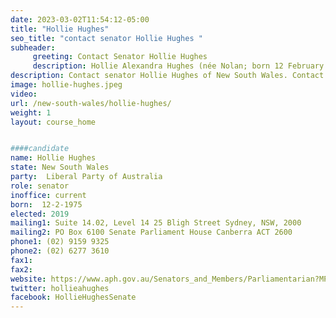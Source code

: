 ```yaml
---
date: 2023-03-02T11:54:12-05:00
title: "Hollie Hughes"
seo_title: "contact senator Hollie Hughes "
subheader:
     greeting: Contact Senator Hollie Hughes
     description: Hollie Alexandra Hughes (née Nolan; born 12 February 1975) is an Australian politician who was elected as a Senator for New South Wales at the 2019 federal election. She is a member of the Liberal Party.
description: Contact senator Hollie Hughes of New South Wales. Contact information for Hollie Hughes includes email address, phone number, and mailing address.
image: hollie-hughes.jpeg
video:
url: /new-south-wales/hollie-hughes/
weight: 1
layout: course_home


####candidate
name: Hollie Hughes
state: New South Wales
party:	Liberal Party of Australia
role: senator
inoffice: current
born:  12-2-1975
elected: 2019
mailing1: Suite 14.02, Level 14 25 Bligh Street Sydney, NSW, 2000
mailing2: PO Box 6100 Senate Parliament House Canberra ACT 2600
phone1:	(02) 9159 9325
phone2: (02) 6277 3610
fax1:
fax2:
website: https://www.aph.gov.au/Senators_and_Members/Parliamentarian?MPID=273828
twitter: hollieahughes
facebook: HollieHughesSenate
---
```

